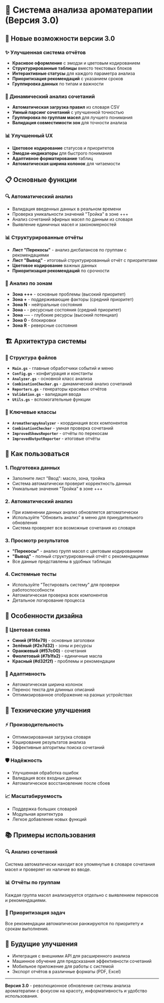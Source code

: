 # 🌿 Система анализа ароматерапии (Версия 3.0)

## 🚀 Новые возможности версии 3.0

### ✨ Улучшенная система отчётов
- **Красивое оформление** с эмодзи и цветовым кодированием
- **Структурированные таблицы** вместо текстовых блоков
- **Интерактивные статусы** для каждого параметра анализа
- **Приоритизация рекомендаций** с указанием сроков
- **Группировка данных** по типам и важности

### 🔗 Динамический анализ сочетаний
- **Автоматическая загрузка правил** из словаря CSV
- **Умный парсинг сочетаний** с улучшенной точностью
- **Группировка по группам масел** для лучшего понимания
- **Валидация совместимости зон** для точности анализа

### 📊 Улучшенный UX
- **Цветовое кодирование** статусов и приоритетов
- **Эмодзи-индикаторы** для быстрого понимания
- **Адаптивное форматирование** таблиц
- **Автоматическая ширина колонок** для читаемости

## 📋 Основные функции

### 🔍 Автоматический анализ
- Валидация введенных данных в реальном времени
- Проверка уникальности значений "Тройка" в зоне +++
- Анализ сочетаний эфирных масел по данным из словаря
- Выявление единичных масел и закономерностей

### 📊 Структурированные отчёты
- **Лист "Перекосы"** - анализ дисбалансов по группам с рекомендациями
- **Лист "Вывод"** - итоговый структурированный отчёт с приоритетами
- **Цветовое кодирование** важных данных
- **Приоритизация рекомендаций** по срочности

### 🎯 Анализ по зонам
- **Зона +++** - основные проблемы (высокий приоритет)
- **Зона +** - поддерживающие факторы (средний приоритет)
- **Зона N** - нейтральные состояния
- **Зона -** - ресурсные состояния (средний приоритет)
- **Зона ---** - глубокие ресурсы (высокий потенциал)
- **Зона 0** - блокировки
- **Зона R** - реверсные состояния

## 🏗️ Архитектура системы

### 📁 Структура файлов
- **`Main.gs`** - главные обработчики событий и меню
- **`Config.gs`** - конфигурация и константы
- **`Analyzer.gs`** - основной класс анализа
- **`CombinationChecker.gs`** - динамический анализ сочетаний
- **`Reporters.gs`** - генераторы красивых отчётов
- **`Validation.gs`** - валидация ввода
- **`Utils.gs`** - вспомогательные функции

### 🔧 Ключевые классы
- **`AromatherapyAnalyzer`** - координация всех компонентов
- **`CombinationChecker`** - умная проверка сочетаний
- **`ImprovedSkewsReporter`** - отчёты по перекосам
- **`ImprovedOutputReporter`** - итоговые отчёты

## 🚀 Как пользоваться

### 1. Подготовка данных
- Заполните лист "Ввод": масло, зона, тройка
- Система автоматически проверит корректность данных
- Уникальные значения "Тройка" в зоне +++

### 2. Автоматический анализ
- При изменении данных анализ обновляется автоматически
- Используйте "Обновить анализ" в меню для принудительного обновления
- Система проверяет все возможные сочетания из словаря

### 3. Просмотр результатов
- **"Перекосы"** - анализ групп масел с цветовым кодированием
- **"Вывод"** - полный структурированный отчёт с рекомендациями
- Все данные представлены в удобных таблицах

### 4. Системные тесты
- Используйте "Тестировать систему" для проверки работоспособности
- Автоматическая проверка всех компонентов
- Детальное логирование процесса

## 🎨 Особенности дизайна

### 🌈 Цветовая схема
- **Синий (#1f4e79)** - основные заголовки
- **Зелёный (#2e7d32)** - зоны и ресурсы
- **Оранжевый (#f57c00)** - сочетания
- **Фиолетовый (#7b1fa2)** - единичные масла
- **Красный (#d32f2f)** - проблемы и рекомендации

### 📱 Адаптивность
- Автоматическая ширина колонок
- Перенос текста для длинных описаний
- Оптимизированное отображение на разных устройствах

## 🔧 Технические улучшения

### ⚡ Производительность
- Оптимизированная загрузка словаря
- Кэширование результатов анализа
- Эффективные алгоритмы поиска сочетаний

### 🛡️ Надёжность
- Улучшенная обработка ошибок
- Валидация всех входных данных
- Автоматическое восстановление после сбоев

### 📈 Масштабируемость
- Поддержка больших словарей
- Модульная архитектура
- Легкое добавление новых функций

## 📚 Примеры использования

### 🔍 Анализ сочетаний
Система автоматически находит все упомянутые в словаре сочетания масел и проверяет их наличие во вводе.

### 📊 Отчёты по группам
Каждая группа масел анализируется отдельно с выявлением перекосов и рекомендациями.

### 🎯 Приоритизация задач
Все рекомендации автоматически ранжируются по приоритету и срокам выполнения.

## 🚀 Будущие улучшения

- Интеграция с внешними API для расширенного анализа
- Машинное обучение для предсказания эффективности сочетаний
- Мобильное приложение для работы с системой
- Экспорт отчётов в различные форматы (PDF, Excel)

---

**Версия 3.0** - революционное обновление системы анализа ароматерапии с фокусом на красоту, информативность и удобство использования.
